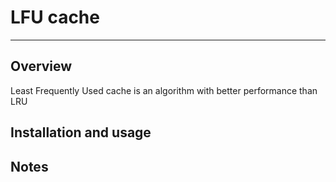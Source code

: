 # LFU cache
---
## Overview
Least Frequently Used cache is an algorithm with better performance than LRU

## Installation and usage

## Notes

